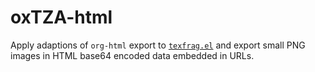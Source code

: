 # oxTZA-html
Apply adaptions of `org-html` export to [`texfrag.el`](https://github.com/TobiasZawada/texfrag) and export small PNG images in HTML  base64 encoded data embedded in URLs.
